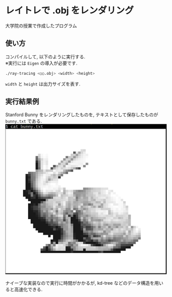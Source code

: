 # レイトレで .obj をレンダリング
大学院の授業で作成したプログラム

## 使い方
コンパイルして, 以下のように実行する. \
※実行には `Eigen` の導入が必要です. 

```bash
./ray-tracing <○○.obj> <width> <height>
```

`width` と `height` は出力サイズを表す. 


## 実行結果例
Stanford Bunny をレンダリングしたものを, テキストとして保存したものが `bunny.txt` である.
![bunny](img/bunny.png)

ナイーブな実装なので実行に時間がかかるが, kd-tree などのデータ構造を用いると高速化できる. 
